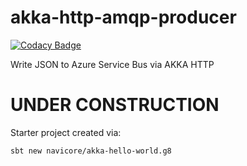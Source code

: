 # akka-http-amqp-producer

[![Codacy Badge](https://api.codacy.com/project/badge/Grade/3868110164cd4f7c86abdb021d1ef43d)](https://www.codacy.com/app/navicore/akka-http-amqp-producer?utm_source=github.com&utm_medium=referral&utm_content=navicore/akka-http-amqp-producer&utm_campaign=badger)

Write JSON to Azure Service Bus via AKKA HTTP

# UNDER CONSTRUCTION

Starter project created via:

```console
sbt new navicore/akka-hello-world.g8 
```

